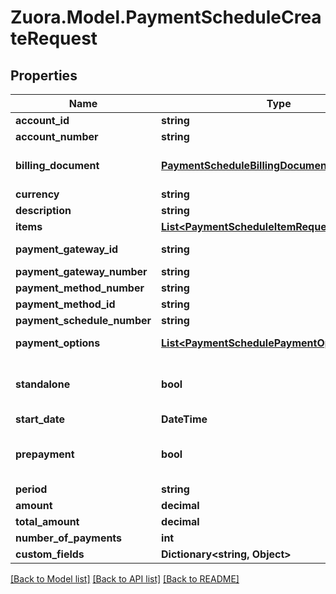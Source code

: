 
# Zuora.Model.PaymentScheduleCreateRequest

## Properties

Name | Type | Description | Notes
------------ | ------------- | ------------- | -------------
**account_id** | **string** | Unique identifier of the customer account the payment schedule belongs to. | [optional] 
**account_number** | **string** | Account number of the customer account the payment schedule belongs to. | [optional] 
**billing_document** | [**PaymentScheduleBillingDocumentRequest**](PaymentScheduleBillingDocumentRequest.md) | The billing document with which the payment schedule is associated. Note: This field is optional. If you have the Standalone Payment feature enabled, you can leave this field blank and set standalone to true to create standalone payments. You can also choose to create unapplied payments by leaving this object blank and setting standalone to false. If Standalone Payment is not enabled, leaving this object unspecified will create unapplied payments. | [optional] 
**currency** | **string** | Currency of the payment schedule. Note: This field is optional. The default value is the account&#39;s default currency. This field will be ignored when items is specified. | [optional] 
**description** | **string** | An arbitrary string attached to the object. Often useful for displaying to users. | [optional] 
**items** | [**List&lt;PaymentScheduleItemRequest&gt;**](PaymentScheduleItemRequest.md) | Container for payment schedule items. | [optional] 
**payment_gateway_id** | **string** | ID of the payment gateway used to collect payments. Note: This field is optional. The default value is the account&#39;s default payment gateway ID. If no payment gateway ID is found on the customer account level, the default value will be the tenant&#39;s default payment gateway ID. This field will be ignored when items is specified. | [optional] 
**payment_gateway_number** | **string** | The payment gateway number of the payment gateway used to collect scheduled payments. | [optional] 
**payment_method_number** | **string** | The payment method number of the payment method to be used to collect payments. | [optional] 
**payment_method_id** | **string** | ID of the payment method. Note: This field is optional. The default value is the account&#39;s default payment method ID. This field will be ignored when items is specified. | [optional] 
**payment_schedule_number** | **string** | Number of the payment schedule. | [optional] 
**payment_options** | [**List&lt;PaymentSchedulePaymentOptionRequest&gt;**](PaymentSchedulePaymentOptionRequest.md) | Container for the payment options, which describe the transactional level rules for processing payments. Currently, only the gateway_options type is supported. Payment schedule payment_options take precedence over payment schedule item payment_options. | [optional] 
**standalone** | **bool** | Indicates whether the payments created by the payment schedule are standalone payments or not.              When setting to &#x60;true&#x60;, standalone payments will be created.       When setting to &#x60;false&#x60;, you can either specify a billing document, or not specifying any billing documents.       In the latter case, unapplied payments will be created.       If set to &#x60;null&#x60;, standalone payments will be created.              **Note**: This parameter is only available if standalone payments are enabled in your tenant. The default value is &#x60;true&#x60; if standalone payments are enabled in your tenant. | [optional] 
**start_date** | **DateTime** | The date of the first scheduled payment collection. Note: This parameter is required when &#x60;items&#x60; is not specified. This parameter will be ignored when &#x60;items&#x60; is specified. | [optional] 
**prepayment** | **bool** | Indicates whether the payments created by the payment schedule will be used as reserved payments. This field will only be available if the prepaid cash drawdown permission is enabled. See &lt;a href&#x3D;\&quot;https://knowledgecenter.zuora.com/Zuora_Billing/Bill_your_customers/Bill_for_usage_or_prepaid_products/Advanced_Consumption_Billing/Prepaid_with_Drawdown\&quot; target&#x3D;\&quot;_blank\&quot;&gt;Prepaid Cash with Drawdown for more information.&lt;/a&gt; | [optional] 
**period** | **string** | Unit in which term duration is defined. One of week or month. | [optional] 
**amount** | **decimal** | The amount of each payment schedule item in the payment schedule. | [optional] 
**total_amount** | **decimal** | The total amount to be collected by the payment schedule. | [optional] 
**number_of_payments** | **int** | The number of payment schedule items to be created for this payment schedule. | [optional] 
**custom_fields** | **Dictionary&lt;string, Object&gt;** | Set of user-defined fields associated with this object. Useful for storing additional information about the object in a structured format. | [optional] 

[[Back to Model list]](../README.md#documentation-for-models)
[[Back to API list]](../README.md#documentation-for-api-endpoints)
[[Back to README]](../README.md)

